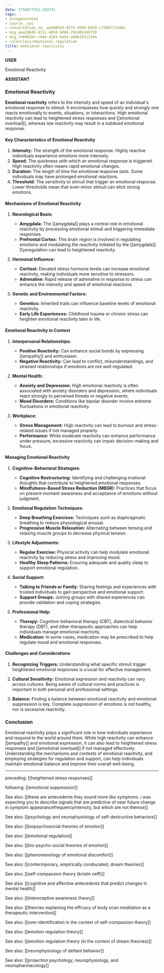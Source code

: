 ```yaml
---
date: 1716677251.243741
tags:
- autogenerated
- source__oai
- conversation_id__aa4405d3-0175-4580-bb59-c7206f7c548a
- msg_aaa28845-411c-4658-9d69-791482a9bf20
- msg_7e8981bc-cd4d-4281-ba5a-ae66193112d4
- colorclass/emotional-regulation
title: emotional reactivity
---
```


**USER**

Emotional Reactivity


**ASSISTANT**

### Emotional Reactivity

**Emotional reactivity** refers to the intensity and speed of an individual's emotional response to stimuli. It encompasses how quickly and strongly one reacts emotionally to events, situations, or interactions. High emotional reactivity can lead to heightened stress responses and [[emotional overload]], whereas low reactivity may result in a subdued emotional response.

#### Key Characteristics of Emotional Reactivity

1. **Intensity:** The strength of the emotional response. Highly reactive individuals experience emotions more intensely.
2. **Speed:** The quickness with which an emotional response is triggered. High reactivity often means rapid emotional changes.
3. **Duration:** The length of time the emotional response lasts. Some individuals may have prolonged emotional reactions.
4. **Threshold:** The sensitivity to stimuli that trigger an emotional response. Lower thresholds mean that even minor stimuli can elicit strong emotions.

#### Mechanisms of Emotional Reactivity

1. **Neurological Basis:**
   - **Amygdala:** The [[amygdala]] plays a central role in emotional reactivity by processing emotional stimuli and triggering immediate responses.
   - **Prefrontal Cortex:** This brain region is involved in regulating emotions and modulating the reactivity initiated by the [[amygdala]]. Dysregulation can lead to heightened reactivity.

2. **Hormonal Influence:**
   - **Cortisol:** Elevated stress hormone levels can increase emotional reactivity, making individuals more sensitive to stressors.
   - **Adrenaline:** Rapid release of adrenaline in response to stress can enhance the intensity and speed of emotional reactions.

3. **Genetic and Environmental Factors:**
   - **Genetics:** Inherited traits can influence baseline levels of emotional reactivity.
   - **Early Life Experiences:** Childhood trauma or chronic stress can heighten emotional reactivity later in life.

#### Emotional Reactivity in Context

1. **Interpersonal Relationships:**
   - **Positive Reactivity:** Can enhance social bonds by expressing [[empathy]] and enthusiasm.
   - **Negative Reactivity:** Can lead to conflict, misunderstandings, and strained relationships if emotions are not well-regulated.

2. **Mental Health:**
   - **Anxiety and Depression:** High emotional reactivity is often associated with anxiety disorders and depression, where individuals react strongly to perceived threats or negative events.
   - **Mood Disorders:** Conditions like bipolar disorder involve extreme fluctuations in emotional reactivity.

3. **Workplace:**
   - **Stress Management:** High reactivity can lead to burnout and stress-related issues if not managed properly.
   - **Performance:** While moderate reactivity can enhance performance under pressure, excessive reactivity can impair decision-making and focus.

#### Managing Emotional Reactivity

1. **Cognitive-Behavioral Strategies:**
   - **Cognitive Restructuring:** Identifying and challenging irrational thoughts that contribute to heightened emotional responses.
   - **Mindfulness-Based Stress Reduction (MBSR):** Practices that focus on present-moment awareness and acceptance of emotions without judgment.

2. **Emotional Regulation Techniques:**
   - **Deep Breathing Exercises:** Techniques such as diaphragmatic breathing to reduce physiological arousal.
   - **Progressive Muscle Relaxation:** Alternating between tensing and relaxing muscle groups to decrease physical tension.

3. **Lifestyle Adjustments:**
   - **Regular Exercise:** Physical activity can help modulate emotional reactivity by reducing stress and improving mood.
   - **Healthy Sleep Patterns:** Ensuring adequate and quality sleep to support emotional regulation.

4. **Social Support:**
   - **Talking to Friends or Family:** Sharing feelings and experiences with trusted individuals to gain perspective and emotional support.
   - **Support Groups:** Joining groups with shared experiences can provide validation and coping strategies.

5. **Professional Help:**
   - **Therapy:** Cognitive-behavioral therapy (CBT), dialectical behavior therapy (DBT), and other therapeutic approaches can help individuals manage emotional reactivity.
   - **Medication:** In some cases, medication may be prescribed to help regulate mood and emotional responses.

#### Challenges and Considerations

1. **Recognizing Triggers:** Understanding what specific stimuli trigger heightened emotional responses is crucial for effective management.
   
2. **Cultural Sensitivity:** Emotional expression and reactivity can vary across cultures. Being aware of cultural norms and practices is important in both personal and professional settings.

3. **Balance:** Finding a balance between emotional reactivity and emotional suppression is key. Complete suppression of emotions is not healthy, nor is excessive reactivity.

### Conclusion

Emotional reactivity plays a significant role in how individuals experience and respond to the world around them. While high reactivity can enhance [[empathy]] and emotional expression, it can also lead to heightened stress responses and [[emotional overload]] if not managed effectively. Understanding the mechanisms and contexts of emotional reactivity, and employing strategies for regulation and support, can help individuals maintain emotional balance and improve their overall well-being.


---

preceding: [[heightened stress responses]]  


following: [[emotional suppression]]

See also: [[these are antecedents they sound more like symptoms. i was expecting you to describe signals that are predictive of near future change in symptom appearancefrequencyintensity, but which are not themse]]


See also: [[psychology and neurophysiology of self-destructive behaviors]]


See also: [[biopsychosocial theories of emotion]]


See also: [[emotional regulation]]


See also: [[bio-psycho-social theories of emotion]]


See also: [[phenomenology of emotional discomfort]]


See also: [[contermporary, empirically coroburated, dream theories]]


See also: [[self-compassion theory (kristin neff)]]


See also: [[cognitive and affective antecedents that predict changes in mental health]]


See also: [[interoceptive awareness theory]]


See also: [[theories explaining the efficacy of body scan meditation as a therapeutic intervention]]


See also: [[over-identification in the context of self-compassion theory]]


See also: [[emotion regulation theory]]


See also: [[emotion regulation theory (in the context of dream theories)]]


See also: [[neurophysiology of defiant behavior]]


See also: [[projection psychology, neurophysiology, and neuropharmacology]]